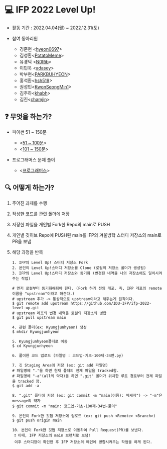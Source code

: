 # 💻 IFP 2022 Level Up!


- 활동 기간 : 2022.04.04(월) ~ 2022.12.31(토)

- 참여 동아리원

  - 경준현 <[hyeon0697](https://github.com/hyeon0697)>
  - 김성환<[PotatoMeme](https://github.com/PotatoMeme)>
  - 유경덕 <[N0Rib](https://github.com/N0Rib)>
  - 이민욱 <[adasey](https://github.com/adasey)>
  - 박부현<[PARKBUHYEON](https://github.com/PARKBUHYEON)>
  - 홍석환<[hsh519](https://github.com/hsh519)>
  - 권성민<[KwonSeongMin1](https://github.com/KwonSeongMin1)>
  - 김주하<[khabh](https://github.com/khabh)>
  - 김진<[chamjin](https://github.com/chamjin)>

## ❓ 무엇을 하는가?

- 파이썬 51 ~ 150문
  - <[51 ~ 100문](https://www.acmicpc.net/workbook/view/460 )>
  - <[101 ~ 150문](https://www.acmicpc.net/workbook/view/461)>

- 프로그래머스 문제 풀이 
  - <[프로그래머스](https://programmers.co.kr/)>
## 🔍 어떻게 하는가?

1. 주어진 과제를 수행

2. 작성한 코드를 관련 폴더에 저장

3. 저장한 파일을 개인별 Fork한 Repo의 main로 PUSH

4. 개인별 깃허브 Repo에 PUSH된 main를 IFP의 겨울방학 스터디 저장소의 main로 PR을 보냄

5. 해당 과정을 반복

   ```
   1. IFP의 Level Up! 스터디 저장소 Fork
   2. 본인의 Level Up!스터디 저장소를 Clone (로컬의 저장소 폴더가 생성됨)
   3. IFP의 Level Up!스터디 저장소와 동기화 (변경된 내역을 나의 저장소에도 일치시켜주는 작업)
   
   # 먼저 로컬부터 동기화해줘야 한다. (Fork 하기 전의 레포. 즉, IFP 레포의 remote 이름을 "upstream"이라고 해준다.)
   # upstream 추가 -> 통상적으로 upstream이라고 해주는게 원칙이다.
   $ git remote add upstream https://github.com/IDU-IFP/ifp-2022-level-up.git
   # upstream 레포의 변경 내역을 로컬의 저장소와 병합
   $ git pull upstream main
   
   4. 관련 폴더(ex: Kyungjunhyeon) 생성
   $ mkdir Kyungjunhyeon
   
   5. Kyungjunhyeon폴더로 이동
   $ cd Kyungjunhyeon
   
   6. 풀이한 코드 업로드 (파일명 : 코드업-기초-100제-34번.py)
   
   7. 깃 Staging Area에 저장 (ex: git add 파일명)
   # 파일명에 "."을 하면 현재 폴더의 전체 파일을 tracked함.
   # 파일명에 "-a"(all의 약자)을 하면 ".git" 폴더가 위치한 루트 경로부터 전체 파일을 tracked 함.
   $ git add -a 
   
   8. ".git" 폴더에 저장 (ex: git commit -m "main(이름): 메세지") -> "-m"은 message의 약자
   $ git commit -m "main: 코드업-기초-100제-34번-풀이"
   
   9. 본인이 Fork한 깃헙 저장소에 업로드 (ex: git push <Remote> <Branch>)
   $ git push origin main
   
   10. 본인이 Fork한 깃헙 저장소로 이동하여 Pull Request(PR)를 보낸다.
    ❗ 이때, IFP 저장소의 main 브랜치로 보냄!
    이후 스터디장이 확인한 후 IFP 저장소의 메인에 병합시켜주는 작업을 하게 된다.
   ```
